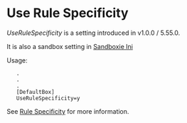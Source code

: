 # Use Rule Specificity

_UseRuleSpecificity_ is a setting introduced in v1.0.0 / 5.55.0.

It is also a sandbox setting in [Sandboxie Ini](SandboxieIni.md)

Usage:

```
   .
   .
   .
   [DefaultBox]
   UseRuleSpecificity=y
```

See [Rule Specificity](../PlusContent/RuleSpecificity.md) for more information.
